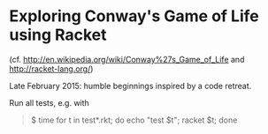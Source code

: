 # Exploring Conway's Game of Life using Racket
(cf. http://en.wikipedia.org/wiki/Conway%27s_Game_of_Life and 
http://racket-lang.org/)

Late February 2015: humble beginnings inspired by a code retreat.

Run all tests, e.g. with
>  $ time for t in test*.rkt;  do echo "test $t"; racket $t; done

